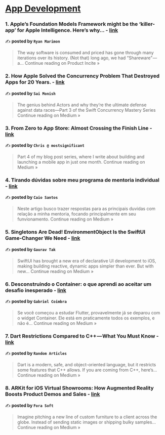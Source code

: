 
<h1><a href=https://medium.com/tag/mobile-app-development/recommended target="_blank" rel="noopener noreferrer">App Development</a></h1>
<h3>1. Apple’s Foundation Models Framework might be the ‘killer-app’ for Apple Intelligence. Here’s why… - <a href="https://medium.com/product-incite/apples-foundation-models-framework-might-be-the-killer-app-for-apple-intelligence-here-s-why-7acbdd4fd675?source=rss------mobile_app_development-5" target="_blank" rel="noopener noreferrer">link</a></h3>

✍️ **posted by `Ryan Marimon`**

<blockquote>The way software is consumed and priced has gone through many iterations over its history. (Not that) long ago, we had “Shareware” — a…
Continue reading on Product Incite »</blockquote>

<h3>2. How Apple Solved the Concurrency Problem That Destroyed Apps for 20 Years. - <a href="https://medium.com/@sai.chepuri6/how-apple-solved-the-concurrency-problem-that-destroyed-apps-for-20-years-20d7566229b6?source=rss------mobile_app_development-5" target="_blank" rel="noopener noreferrer">link</a></h3>

✍️ **posted by `Sai Monish`**

<blockquote>The genius behind Actors and why they’re the ultimate defense against data races—Part 3 of the Swift Concurrency Mastery Series
Continue reading on Medium »</blockquote>

<h3>3. From Zero to App Store: Almost Crossing the Finish Line - <a href="https://medium.com/@mostsignificant/from-zero-to-app-store-almost-crossing-the-finish-line-781ecf4c5a8f?source=rss------mobile_app_development-5" target="_blank" rel="noopener noreferrer">link</a></h3>

✍️ **posted by `Chris @ mostsignificant`**

<blockquote>Part 4 of my blog post series, where I write about building and launching a mobile app in just one month.
Continue reading on Medium »</blockquote>

<h3>4. Tirando dúvidas sobre meu programa de mentoria individual - <a href="https://medium.com/@caio.santos/tirando-d%C3%BAvidas-sobre-meu-programa-de-mentoria-individual-f1a27b6677df?source=rss------mobile_app_development-5" target="_blank" rel="noopener noreferrer">link</a></h3>

✍️ **posted by `Caio Santos`**

<blockquote>Neste artigo busco trazer respostas para as principais duvidas com relação a minha mentoria, focando principalmente em seu funvionamento.
Continue reading on Medium »</blockquote>

<h3>5. Singletons Are Dead! EnvironmentObject Is the SwiftUI Game-Changer We Need - <a href="https://medium.com/@gauravkumarjaipur/singletons-are-dead-environmentobject-is-the-swiftui-game-changer-we-need-a87f85784e2a?source=rss------mobile_app_development-5" target="_blank" rel="noopener noreferrer">link</a></h3>

✍️ **posted by `Gaurav Tak`**

<blockquote>SwiftUI has brought a new era of declarative UI development to iOS, making building reactive, dynamic apps simpler than ever. But with new…
Continue reading on Medium »</blockquote>

<h3>6. Desconstruindo o Container: o que aprendi ao aceitar um desafio inesperado - <a href="https://coimbroxdev.medium.com/desconstruindo-o-container-o-que-aprendi-ao-aceitar-um-desafio-inesperado-095f42e99833?source=rss------mobile_app_development-5" target="_blank" rel="noopener noreferrer">link</a></h3>

✍️ **posted by `Gabriel Coimbra`**

<blockquote>Se você começou a estudar Flutter, provavelmente já se deparou com o widget Container. Ele está em praticamente todos os exemplos, e não é…
Continue reading on Medium »</blockquote>

<h3>7. Dart Restrictions Compared to C++ — What You Must Know - <a href="https://medium.com/@yogxworld/dart-restrictions-compared-to-c-what-you-must-know-25b5912b346a?source=rss------mobile_app_development-5" target="_blank" rel="noopener noreferrer">link</a></h3>

✍️ **posted by `Random Articles`**

<blockquote>Dart is a modern, safe, and object-oriented language, but it restricts some features that C++ allows. If you are coming from C++, here’s…
Continue reading on Medium »</blockquote>

<h3>8. ARKit for iOS Virtual Showrooms: How Augmented Reality Boosts Product Demos and Sales - <a href="https://forasoft.medium.com/arkit-for-ios-virtual-showrooms-how-augmented-reality-boosts-product-demos-and-sales-4a0cc369c289?source=rss------mobile_app_development-5" target="_blank" rel="noopener noreferrer">link</a></h3>

✍️ **posted by `Fora Soft`**

<blockquote>Imagine pitching a new line of custom furniture to a client across the globe. Instead of sending static images or shipping bulky samples…
Continue reading on Medium »</blockquote>


